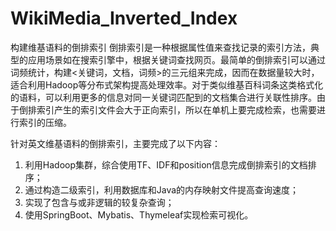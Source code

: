 # WikiMedia_Inverted_Index
构建维基语料的倒排索引
倒排索引是一种根据属性值来查找记录的索引方法，典型的应用场景如在搜索引擎中，根据关键词查找网页。最简单的倒排索引可以通过词频统计，构建<关键词，文档，词频>的三元组来完成，因而在数据量较大时，适合利用Hadoop等分布式架构提高处理效率。对于类似维基百科词条这类格式化的语料，可以利用更多的信息对同一关键词匹配到的文档集合进行关联性排序。由于倒排索引产生的索引文件会大于正向索引，所以在单机上要完成检索，也需要进行索引的压缩。

针对英文维基语料的倒排索引，主要完成了以下内容：

1. 利用Hadoop集群，综合使用TF、IDF和position信息完成倒排索引的文档排序；
2. 通过构造二级索引，利用数据库和Java的内存映射文件提高查询速度；
3. 实现了包含与或非逻辑的较复杂查询；
4. 使用SpringBoot、Mybatis、Thymeleaf实现检索可视化。
